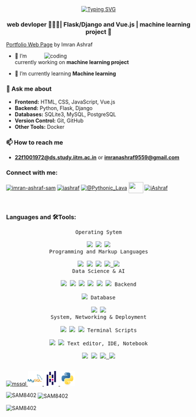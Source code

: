 <!--<p><h1 align="center">Imran Ashraf👩🏻‍💻</h1></p>-->
<div align=center>
    <a href="https://git.io/typing-svg"><img src="https://readme-typing-svg.herokuapp.com?font=Fira+Code&duration=5000&pause=500&color=52F7EF&center=true&vCenter=true&width=500&lines=Hi!+I'm+Imran+Ashraf;Full+Stack+Dev;Data+Science+Student;" alt="Typing SVG" /></a>
</div>
<h3 align="center">web devloper 👩🏻‍💻| Flask/Django and Vue.js | machine learning project 🌆</h3>

<a href="https://sam8402.github.io/Portfolio-Website/" target="_blank" rel="noopener">Portfolio Web Page</a> by Imran Ashraf

<img align="right" alt="coding" width="400" src="https://i.pinimg.com/originals/11/5e/cd/115ecd960631ba4b2f9fe784ca98b42d.jpg">

- 🌆 I’m currently working on **machine learning project**

- 🌱 I’m currently learning **Machine learning**

### 💬 Ask me about
- **Frontend:** HTML, CSS, JavaScript, Vue.js
- **Backend:**  Python, Flask, Django
- **Databases:** SQLite3, MySQL, PostgreSQL
- **Version Control:** Git, GitHub
- **Other Tools:** Docker

### 📫 How to reach me
 - **22f1001972@ds.study.iitm.ac.in** or **imranashraf9559@gmail.com**


<h3 align="left">Connect with me:</h3>
<p align="left">
<a href="https://www.linkedin.com/in/imran-ashraf-sam/" target="blank"><img align="center" src="https://raw.githubusercontent.com/rahuldkjain/github-profile-readme-generator/master/src/images/icons/Social/linked-in-alt.svg" alt="imran-ashraf-sam" height="30" width="40" /></a>
<a href="https://www.codechef.com/users/iashraf" target="blank"><img align="center" src="https://cdn.jsdelivr.net/npm/simple-icons@3.1.0/icons/codechef.svg" alt="iashraf" height="30" width="40" /></a>
<a href="https://www.hackerrank.com/profile/Pythonic_Lava" target="blank"><img align="center" src="https://raw.githubusercontent.com/rahuldkjain/github-profile-readme-generator/master/src/images/icons/Social/hackerrank.svg" alt="@Pythonic_Lava" height="30" width="40" /></a>
<a href="https://www.naukri.com/code360/profile/64815ebd-b3a9-4e0f-a18a-f33d82582cd0" target="blank"><img align="center" src="https://www.codingninjas.com/assets-landing/images/CNLOGO.svg" height="30" width="40" /></a>
<a href="https://leetcode.com/u/iAshraf/" target="blank"><img align="center" src="https://upload.wikimedia.org/wikipedia/commons/1/19/LeetCode_logo_black.png" alt="iAshraf" " height="30" width="40" /></a>
<i class="cib-leetcode"><a href="" target="blank"></a></i>

</p>

<br/>
<h3 align="left">Languages and 🛠️Tools:</h3>

<p align=center>
 <kbd>
      <kbd>Operating Sytem</kbd>
      <br>
      <br>
        <a href="https://www.microsoft.com/en-us/windows" target="_blank"><img width="30px" src="https://cdn.jsdelivr.net/gh/devicons/devicon/icons/windows8/windows8-original.svg" /></a>
        <a href="https://pop.system76.com/" target="_blank"><img width="30px" src="https://upload.wikimedia.org/wikipedia/commons/4/46/Pop%21_OS_Icon.svg" /></a>
        <a href="https://ubuntu.com/" target="_blank"><img width="30px" src="https://cdn.jsdelivr.net/gh/devicons/devicon/icons/ubuntu/ubuntu-plain.svg" /></a>
    </kbd>
      <br>
    <kbd>
      <kbd>Programming and Markup Languages</kbd>
      <br>
      <br>
        <a href="https://www.python.org/" target="_blank"><img width="30px" src="https://cdn.jsdelivr.net/gh/devicons/devicon/icons/python/python-original.svg" /></a>
        <a href="https://www.r-project.org/" target="_blank"><img width="30px" src="https://cdn.jsdelivr.net/gh/devicons/devicon/icons/r/r-original.svg" /></a>
        <a href="https://www.cprogramming.com/" target="_blank"><img width="30px" src="https://cdn.jsdelivr.net/gh/devicons/devicon/icons/c/c-original.svg" /></a>
        <a href="https://html.com/html5/" target="_blank"><img width="30px" src="https://cdn.jsdelivr.net/gh/devicons/devicon/icons/html5/html5-original.svg" /> </a>
        <a href="https://www.markdownguide.org/" target="_blank"><img width="30px" src="https://cdn.jsdelivr.net/gh/devicons/devicon/icons/markdown/markdown-original.svg" /></a>
    </kbd>
      <br>
    <kbd>
      <kbd>Data Science & AI</kbd>
      <br>
      <br>
      <a href='https://www.tensorflow.org/' target="_blank"><img width="30px" src="https://cdn.jsdelivr.net/gh/devicons/devicon/icons/tensorflow/tensorflow-original.svg" /></a>
      <a href="https://numpy.org/" target="_blank"><img width="30px" src="https://cdn.jsdelivr.net/gh/devicons/devicon/icons/numpy/numpy-original.svg" /></a>
      <a href="https://pandas.pydata.org/" target="_blank"><img width="30px" src="https://cdn.jsdelivr.net/gh/devicons/devicon/icons/pandas/pandas-original-wordmark.svg" /></a>
      <a href="https://matplotlib.org/" target="_blank"><img width="30px" src="https://upload.wikimedia.org/wikipedia/commons/8/84/Matplotlib_icon.svg" /></a>
      <a href="https://scikit-learn.org/stable/" target="_blank"><img width="30px" src="https://logos-download.com/wp-content/uploads/2021/01/Scikit_Learn_Logo.png" /></a>
      <a href="https://opencv.org/" target="_blank"><img width="30px" src="https://cdn.jsdelivr.net/gh/devicons/devicon/icons/opencv/opencv-original-wordmark.svg" /></a>
    </kbd>
    <kbd>
      <kbd>Backend</kbd>
      <br>
      <br>
        <a href="https://www.djangoproject.com/" target="_blank"><img width="30px" src="https://cdn.jsdelivr.net/gh/devicons/devicon/icons/django/django-plain.svg" /></a>
    </kbd>
    <kbd>
      <kbd>Database</kbd>
      <br>
      <br>
      <a href="https://www.mysql.com/" target="_blank"><img width="30px" src="https://cdn.jsdelivr.net/gh/devicons/devicon/icons/mysql/mysql-plain.svg" /></a>
      <a href="https://www.postgresql.org/" target="_blank"><img width="30px" src="https://cdn.jsdelivr.net/gh/devicons/devicon/icons/postgresql/postgresql-original.svg" /></a>
    </kbd>
      <br>
    <kbd>
      <kbd>System, Networking & Deployment</kbd>
      <br>
      <br>
      <a href="https://www.heroku.com/" target="_blank"><img width="30px" src="https://cdn.jsdelivr.net/gh/devicons/devicon/icons/heroku/heroku-plain.svg" /></a>
      <a href="https://git-scm.com/" target="_blank"><img width="30px" src="https://cdn.jsdelivr.net/gh/devicons/devicon/icons/git/git-plain.svg" /></a>
      <a href="https://www.docker.com/" target="_blank"><img width="30px" src="https://cdn.jsdelivr.net/gh/devicons/devicon/icons/docker/docker-plain.svg" /></a>
    </kbd>
    <kbd>
      <kbd>Terminal Scripts</kbd>
      <br>
      <br>
        <a href="https://www.gnu.org/software/bash/" target="_blank"><img width="30px" src="https://cdn.jsdelivr.net/gh/devicons/devicon/icons/bash/bash-plain.svg" /></a>
        <a href="https://learn.microsoft.com/en-us/powershell/" target="_blank"><img width="30px" src="https://upload.wikimedia.org/wikipedia/commons/a/af/PowerShell_Core_6.0_icon.png" /></a>
    </kbd>
    <kbd>
      <kbd>Text editor, IDE, Notebook</kbd>
      <br>
      <br>
      <a href="https://www.vim.org/" target="_blank"><img width="30px" src="https://cdn.jsdelivr.net/gh/devicons/devicon/icons/vim/vim-original.svg" /></a>
      <a href="https://jupyter.org/" target="_blank"><img width="30px" src="https://cdn.jsdelivr.net/gh/devicons/devicon/icons/jupyter/jupyter-original-wordmark.svg" /></a>
      <a href="https://code.visualstudio.com/" target="_blank"><img width="30px" src="https://cdn.jsdelivr.net/gh/devicons/devicon/icons/vscode/vscode-original.svg" />
      <a href="https://www.jetbrains.com/pycharm/" target="_blank"><img width="30px" src="https://upload.wikimedia.org/wikipedia/commons/1/1d/PyCharm_Icon.svg" /></a>
      </kbd>
</p>

<br/>

<!--<p align="left">  <a href="https://getbootstrap.com" target="_blank" rel="noreferrer"> <img src="https://raw.githubusercontent.com/devicons/devicon/master/icons/bootstrap/bootstrap-plain-wordmark.svg" alt="bootstrap" width="40" height="40"/> </a> <a href="https://www.cprogramming.com/" target="_blank" rel="noreferrer"> <img src="https://raw.githubusercontent.com/devicons/devicon/master/icons/c/c-original.svg" alt="c" width="50" height="50"/> </a> <a href="https://www.w3schools.com/css/" target="_blank" rel="noreferrer"> <img src="https://raw.githubusercontent.com/devicons/devicon/master/icons/css3/css3-original-wordmark.svg" alt="css3" width="40" height="40"/> </a> <a href="https://www.djangoproject.com/" target="_blank" rel="noreferrer"> <img src="https://cdn.worldvectorlogo.com/logos/django.svg" alt="django" width="40" height="40"/> </a> <a href="https://flask.palletsprojects.com/" target="_blank" rel="noreferrer"> <img src="https://www.vectorlogo.zone/logos/pocoo_flask/pocoo_flask-icon.svg" alt="flask" width="40" height="40"/> </a> <a href="https://git-scm.com/" target="_blank" rel="noreferrer"> <img src="https://www.vectorlogo.zone/logos/git-scm/git-scm-icon.svg" alt="git" width="40" height="40"/> </a> <a href="https://www.w3.org/html/" target="_blank" rel="noreferrer"> <img src="https://raw.githubusercontent.com/devicons/devicon/master/icons/html5/html5-original-wordmark.svg" alt="html5" width="40" height="40"/> </a> <a href="https://developer.mozilla.org/en-US/docs/Web/JavaScript" target="_blank" rel="noreferrer"> <img src="https://raw.githubusercontent.com/devicons/devicon/master/icons/javascript/javascript-original.svg" alt="javascript" width="40" height="40"/> </a><!-- <a href="https://www.mongodb.com/" target="_blank" rel="noreferrer"> <img src="https://raw.githubusercontent.com/devicons/devicon/master/icons/mongodb/mongodb-original-wordmark.svg" alt="mongodb" width="40" height="40"/> </a> --> <a href="https://www.microsoft.com/en-us/sql-server" target="_blank" rel="noreferrer"> <img src="https://www.svgrepo.com/show/303229/microsoft-sql-server-logo.svg" alt="mssql" width="40" height="40"/> </a> <a href="https://www.mysql.com/" target="_blank" rel="noreferrer"> <img src="https://raw.githubusercontent.com/devicons/devicon/master/icons/mysql/mysql-original-wordmark.svg" alt="mysql" width="40" height="40"/> </a> <a href="https://pandas.pydata.org/" target="_blank" rel="noreferrer"> <img src="https://raw.githubusercontent.com/devicons/devicon/2ae2a900d2f041da66e950e4d48052658d850630/icons/pandas/pandas-original.svg" alt="pandas" width="40" height="40"/> </a> <a href="https://www.python.org" target="_blank" rel="noreferrer"> <img src="https://raw.githubusercontent.com/devicons/devicon/master/icons/python/python-original.svg" alt="python" width="40" height="40"/> </a> <!-- <a href="https://reactjs.org/" target="_blank" rel="noreferrer"> <img src="https://raw.githubusercontent.com/devicons/devicon/master/icons/react/react-original-wordmark.svg" alt="react" width="40" height="40"/> </a> -->  <!-- <a href="https://seaborn.pydata.org/" target="_blank" rel="noreferrer"> <img src="https://seaborn.pydata.org/_images/logo-mark-lightbg.svg" alt="seaborn" width="40" height="40"/> </a> </p>--> 

<p><img align="left" src="https://github-readme-stats.vercel.app/api/top-langs?username=SAM8402&show_icons=true&locale=en&layout=compact" alt="SAM8402" /></p>

<p>&nbsp;<img align="center" src="https://github-readme-stats.vercel.app/api?username=SAM8402&show_icons=true&locale=en" alt="SAM8402" /></p>

<p><img align="center" src="https://github-readme-streak-stats.herokuapp.com/?user=SAM8402&" alt="SAM8402" /></p>
